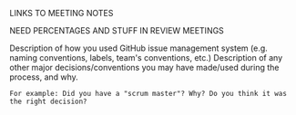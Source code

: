 LINKS TO MEETING NOTES

NEED PERCENTAGES AND STUFF IN REVIEW MEETINGS


Description of how you used GitHub issue management system (e.g. naming conventions, labels, team's conventions, etc.)
Description of any other major decisions/conventions you may have made/used during the process, and why.

    For example: Did you have a "scrum master"? Why? Do you think it was the right decision?

